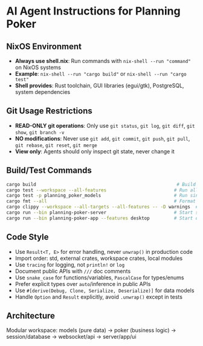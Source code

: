 # AI Agent Instructions for Planning Poker

## NixOS Environment

- **Always use shell.nix**: Run commands with `nix-shell --run "command"` on NixOS systems
- **Example**: `nix-shell --run "cargo build"` or `nix-shell --run "cargo test"`
- **Shell provides**: Rust toolchain, GUI libraries (egui/gtk), PostgreSQL, system dependencies

## Git Usage Restrictions

- **READ-ONLY git operations**: Only use `git status`, `git log`, `git diff`, `git show`, `git branch -v`
- **NO modifications**: Never use `git add`, `git commit`, `git push`, `git pull`, `git rebase`, `git reset`, `git merge`
- **View only**: Agents should only inspect git state, never change it

## Build/Test Commands

```bash
cargo build                                                    # Build workspace
cargo test --workspace --all-features                         # Run all tests
cargo test -p planning_poker_models                           # Run single package tests
cargo fmt --all                                               # Format code
cargo clippy --workspace --all-targets --all-features -- -D warnings  # Lint
cargo run --bin planning-poker-server                         # Start server
cargo run --bin planning-poker-app --features desktop         # Start desktop app
```

## Code Style

- Use `Result<T, E>` for error handling, never `unwrap()` in production code
- Import order: std, external crates, workspace crates, local modules
- Use `tracing` for logging, not `println!` or `log`
- Document public APIs with `///` doc comments
- Use `snake_case` for functions/variables, `PascalCase` for types/enums
- Prefer explicit types over `auto`/inference in public APIs
- Use `#[derive(Debug, Clone, Serialize, Deserialize)]` for data models
- Handle `Option` and `Result` explicitly, avoid `.unwrap()` except in tests

## Architecture

Modular workspace: models (pure data) → poker (business logic) → session/database → websocket/api → server/app/ui
